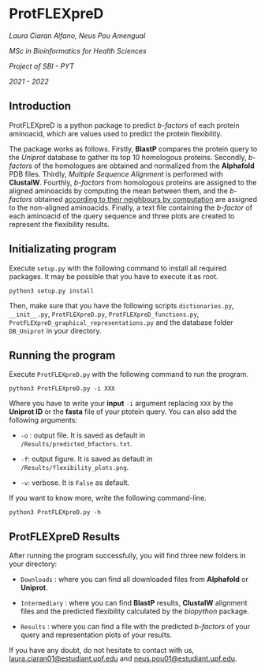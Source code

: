 **ProtFLEXpreD**
=================

*Laura Ciaran Alfano, Neus Pou Amengual*

*MSc in Bioinformatics for Health Sciences*

*Project of SBI - PYT*

*2021 - 2022*

## **Introduction**

ProtFLEXpreD is a python package to predict *b-factors* of each protein aminoacid, which are values used to predict the protein flexibility. 

The package works as follows. Firstly, **BlastP** compares the protein query to the *Uniprot* database to gather its top 10 homologous proteins. Secondly, *b-factors* of the homologues are obtained and normalized from the **Alphafold** PDB files. Thirdly, *Multiple Sequence Alignment* is performed with **ClustalW**. Fourthly, *b-factors* from homologous proteins are assigned to the aligned aminoacids by computing the mean between them, and the *b-factors* obtained [according to their neighbours by computation](https://www.polarmicrobes.org/protein-flexibility-calculation-with-python/) are assigned to the non-aligned aminoacids. Finally, a text file containing the *b-factor* of each aminoacid of the query sequence and three plots are created to represent the flexibility results.

## **Initializating program**

Execute `setup.py` with the following command to install all required packages. It may be possible that you have to execute it as root.

```{.sh}
python3 setup.py install
```
Then, make sure that you have the following scripts `dictionaries.py`, `__init__.py`, `ProtFLEXpreD.py`, `ProtFLEXpreD_functions.py`, `ProtFLEXpreD_graphical_representations.py` and the database folder `DB_Uniprot` in your directory.

## **Running the program**

Execute `ProtFLEXpreD.py` with the following command to run the program.

```{.sh}
python3 ProtFLEXpreD.py -i XXX
```

Where you have to write your **input** `-i` argument replacing `XXX` by the **Uniprot ID** or the **fasta** file of your ptotein query. You can also add the following arguments:

- `-o` : output file. It is saved as default in `/Results/predicted_bfactors.txt`.

- `-f`: output figure. It is saved as default in `/Results/flexibility_plots.png`.

- `-v`: verbose. It is `False` as default.

If you want to know more, write the following command-line.

```{.sh}
python3 ProtFLEXpreD.py -h
```

## **ProtFLEXpreD Results**

After running the program successfully, you will find three new folders in your directory:

* `Downloads` : where you can find all downloaded files from **Alphafold** or **Uniprot**.

* `Intermediary` : where you can find **BlastP** results, **ClustalW** alignment files and the predicted flexibility calculated by the *biopython* package.

* `Results` : where you can find a file with the predicted *b-factors* of your query and representation plots of your results.

If you have any doubt, do not hesitate to contact with us, laura.ciaran01@estudiant.upf.edu and neus.pou01@estudiant.upf.edu.
